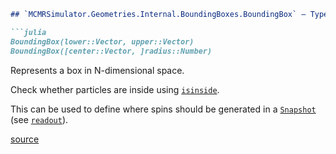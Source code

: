 ```markdown
## `MCMRSimulator.Geometries.Internal.BoundingBoxes.BoundingBox` — Type

```julia
BoundingBox(lower::Vector, upper::Vector)
BoundingBox([center::Vector, ]radius::Number)
```

Represents a box in N-dimensional space.

Check whether particles are inside using [`isinside`](#MCMRSimulator.Geometries.Internal.BoundingBoxes.isinside).

This can be used to define where spins should be generated in a [`Snapshot`](#MCMRSimulator.Spins.Snapshot) (see [`readout`](#MCMRSimulator.Evolve.readout)).

[source](https://git.fmrib.ox.ac.uk/ndcn0236/MCMRSimulator.jl/-/tree/716f5337a747a826b04bd4b345a5cda685bb4e0a/src/geometries/internal/bounding_boxes.jl#L14-L23)
```
